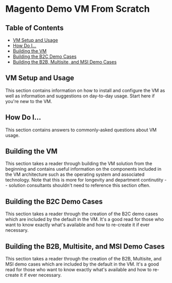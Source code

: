 # Magento Demo VM From Scratch

## Table of Contents
- [VM Setup and Usage](VM-SETUP.md)
- [How Do I...](HOW-DO-I.md)
- [Building the VM](BUILDING-THE-VM.md)
- [Building the B2C Demo Cases](BUILDING-THE-B2C-DEMO-CASES.md)
- [Building the B2B, Multisite, and MSI Demo Cases](BUILDING-THE-B2B-MULTISITE-MSI-DEMO-CASES.md)

## VM Setup and Usage
This section contains information on how to install and configure the VM as well as information and suggestions on day-to-day usage. Start here if you're new to the VM.  

## How Do I...
This section contains answers to commonly-asked questions about VM usage.

## Building the VM
This section takes a reader through building the VM solution from the beginning and contains useful information on the components included in the VM architecture such as the operating system and associated technology.  Note that this is more for longevity and department continutity -- solution consultants shouldn't need to reference this section often.

## Building the B2C Demo Cases
This section takes a reader through the creation of the B2C demo cases which are included by the default in the VM.  It's a good read for those who want to know exactly what's available and how to re-create it if ever necessary.

## Building the B2B, Multisite, and MSI Demo Cases
This section takes a reader through the creation of the B2B, Multisite, and MSI demo cases which are included by the default in the VM.  It's a good read for those who want to know exactly what's available and how to re-create it if ever necessary.


